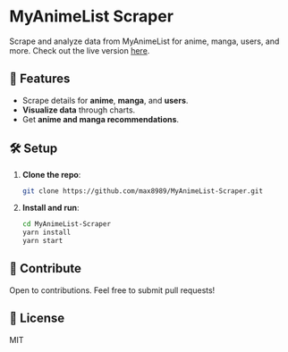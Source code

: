 # MyAnimeList Scraper

Scrape and analyze data from MyAnimeList for anime, manga, users, and more.
Check out the live version [here](https://wonderful-hill-03249770f.3.azurestaticapps.net/).

## 🚀 Features

- Scrape details for **anime**, **manga**, and **users**.
- **Visualize data** through charts.
- Get **anime and manga recommendations**.

## 🛠 Setup

1. **Clone the repo**:
    ```bash
    git clone https://github.com/max8989/MyAnimeList-Scraper.git
    ```

2. **Install and run**:
    ```bash
    cd MyAnimeList-Scraper
    yarn install
    yarn start
    ```

## 🤝 Contribute

Open to contributions. Feel free to submit pull requests!

## 📜 License

MIT
